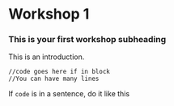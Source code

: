 # Workshop 1

### This is your first workshop subheading

This is an introduction.

```
//code goes here if in block 
//You can have many lines
```

If `code` is in a sentence, do it like this
